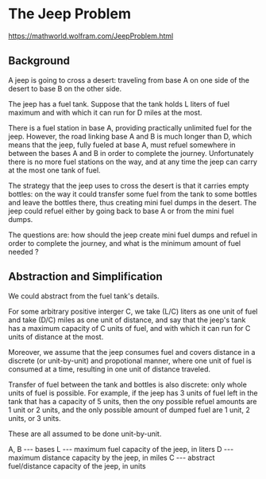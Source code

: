 # The Jeep Problem 

https://mathworld.wolfram.com/JeepProblem.html 

## Background

A jeep is going to cross a desert: traveling from base A on one side
of the desert to base B on the other side. 

The jeep has a fuel tank. Suppose that the tank holds L liters of fuel
maximum and with which it can run for D miles at the most.

There is a fuel station in base A, providing practically unlimited
fuel for the jeep.  However, the road linking base A and B is much longer
than D, which means that the jeep, fully fueled at base A, must refuel
somewhere in between the bases A and B in order to complete the journey.
Unfortunately there is no more fuel stations on the way, and at any time
the jeep can carry at the most one tank of fuel.

 
The strategy that the jeep uses to cross the desert
is that it carries empty bottles:  on the way it could transfer some fuel 
from the tank to some bottles and leave the bottles there, thus creating 
mini fuel dumps in the desert. The jeep could refuel either by going back to base 
A or from the mini fuel dumps.  


The questions are: how should the jeep create mini fuel dumps and 
refuel in order to complete the journey, and  what is the minimum amount of 
fuel needed ?   

## Abstraction and Simplification

We could abstract from the fuel tank's details.

For some arbitrary positive interger C, we take (L/C) liters as one unit of fuel
and take (D/C) miles as one unit of distance, and say that the jeep's tank has a
maximum capacity of C units of fuel, and with which it can run for C units of
distance at the most.

Moreover, we assume that the jeep consumes fuel and covers distance in a discrete
(or unit-by-unit) and propotional manner, where one unit of fuel is consumed at
a time,  resulting in one unit of distance traveled.

Transfer of fuel between the tank and bottles is also discrete:  only whole units
of fuel is possible. For example, if the jeep has 3 units of fuel left in the tank
that has a capacity of 5 units, then the ony possible refuel amounts are 1 unit or
2 units, and the only possible amount of dumped fuel are 1 unit, 2 units, or 3 units. 

These are all assumed to be done unit-by-unit.

A, B --- bases
L --- maximum fuel capacity of the jeep, in liters 
D --- maximum distance capacity by the jeep, in miles
C --- abstract fuel/distance capacity of the jeep, in units